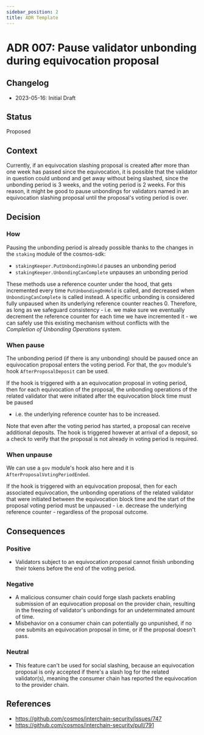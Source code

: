 ```yaml
---
sidebar_position: 2
title: ADR Template
---
```

# ADR 007: Pause validator unbonding during equivocation proposal

## Changelog
* 2023-05-16: Initial Draft

## Status

Proposed

## Context

Currently, if an equivocation slashing proposal is created after more than one
week has passed since the equivocation, it is possible that the validator in
question could unbond and get away without being slashed, since the unbonding
period is 3 weeks, and the voting period is 2 weeks. For this reason, it might
be good to pause unbondings for validators named in an equivocation slashing
proposal until the proposal's voting period is over.

## Decision

### How

Pausing the unbonding period is already possible thanks to the changes in the
`staking` module of the cosmos-sdk:
- `stakingKeeper.PutUnbondingOnHold` pauses an unbonding period
- `stakingKeeper.UnbondingCanComplete` unpauses an unbonding period

These methods use a reference counter under the hood, that gets incremented
every time `PutUnbondingOnHold` is called, and decreased when
`UnbondingCanComplete` is called instead. A specific unbonding is considered
fully unpaused when its underlying reference counter reaches 0. Therefore, as
long as we safeguard consistency - i.e. we make sure we eventually decrement
the reference counter for each time we have incremented it - we can safely use
this existing mechanism without conflicts with the *Completion of Unbonding
Operations* system.

### When pause

The unbonding period (if there is any unbonding) should be paused once an
equivocation proposal enters the voting period. For that, the `gov` module's
hook `AfterProposalDeposit` can be used. 

If the hook is triggered with a an equivocation proposal in voting period, then
for each equivocation of the proposal, the unbonding operations of the related
validator that were initiated after the equivocation block time must be paused
- i.e. the underlying reference counter has to be increased.

Note that even after the voting period has started, a proposal can receive
additional deposits. The hook is triggered however at arrival of a deposit, so
a check to verify that the proposal is not already in voting period is
required.

### When unpause

We can use a `gov` module's hook also here and it is
`AfterProposalVotingPeriodEnded`.

If the hook is triggered with an equivocation proposal, then for each
associated equivocation, the unbonding operations of the related validator that
were initiated between the equivocation block time and the start of the
proposal voting period must be unpaused - i.e. decrease the underlying
reference counter - regardless of the proposal outcome.

## Consequences

### Positive

- Validators subject to an equivocation proposal cannot finish unbonding
  their tokens before the end of the voting period.

### Negative

- A malicious consumer chain could forge slash packets enabling submission of
  an equivocation proposal on the provider chain, resulting in the freezing of
  validator's unbondings for an undeterminated amount of time.
- Misbehavior on a consumer chain can potentially go unpunished, if no one
  submits an equivocation proposal in time, or if the proposal doesn't pass.

### Neutral

- This feature can't be used for social slashing, because an equivocation
  proposal is only accepted if there's a slash log for the related
  validator(s), meaning the consumer chain has reported the equivocation to
  the provider chain.

## References

* https://github.com/cosmos/interchain-security/issues/747
* https://github.com/cosmos/interchain-security/pull/791

